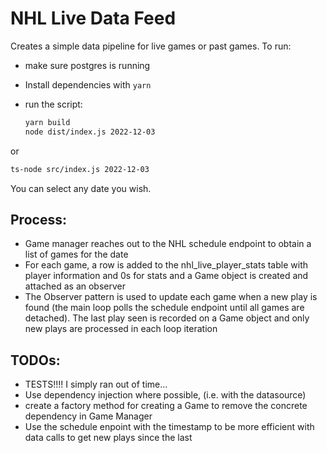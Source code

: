 # NHL Live Data Feed

Creates a simple data pipeline for live games or past games. To run:

- make sure postgres is running
- Install dependencies with `yarn`
- run the script:

  ```bash
  yarn build
  node dist/index.js 2022-12-03
  ```
or

```bash
ts-node src/index.js 2022-12-03
```

You can select any date you wish.

## Process:

- Game manager reaches out to the NHL schedule endpoint to obtain a list of games for the date
- For each game, a row is added to the nhl_live_player_stats table with player information and 0s for stats and a Game object is created and attached as an observer
- The Observer pattern is used to update each game when a new play is found (the main loop polls the schedule endpoint until all games are detached). The last play seen is recorded on a Game object and only new plays are processed in each loop iteration

## TODOs:

- TESTS!!!! I simply ran out of time...
- Use dependency injection where possible, (i.e. with the datasource)
- create a factory method for creating a Game to remove the concrete dependency in Game Manager
- Use the schedule enpoint with the timestamp to be more efficient with data calls to get new plays since the last